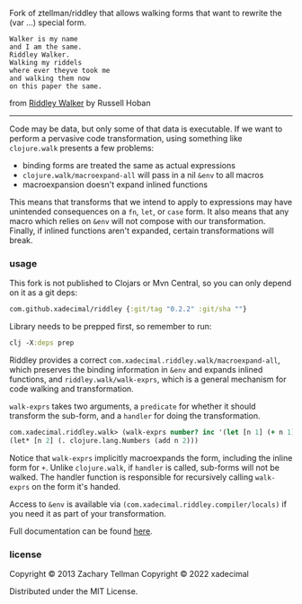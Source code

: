 Fork of ztellman/riddley that allows walking forms that want to rewrite the (var ...) special form.

    Walker is my name
    and I am the same.
    Riddley Walker.
    Walking my riddels
    where ever theyve took me
    and walking them now
    on this paper the same.

from [Riddley Walker](http://en.wikipedia.org/wiki/Riddley_Walker) by Russell Hoban

---

Code may be data, but only some of that data is executable.  If we want to perform a pervasive code transformation, using something like `clojure.walk` presents a few problems:

* binding forms are treated the same as actual expressions
* `clojure.walk/macroexpand-all` will pass in a nil `&env` to all macros
* macroexpansion doesn't expand inlined functions

This means that transforms that we intend to apply to expressions may have unintended consequences on a `fn`, `let`, or `case` form.  It also means that any macro which relies on `&env` will not compose with our transformation.  Finally, if inlined functions aren't expanded, certain transformations will break.

### usage

This fork is not published to Clojars or Mvn Central, so you can only depend on it as a git deps:
```clj
com.github.xadecimal/riddley {:git/tag "0.2.2" :git/sha ""}
```

Library needs to be prepped first, so remember to run:
```clj
clj -X:deps prep
```

Riddley provides a correct `com.xadecimal.riddley.walk/macroexpand-all`, which preserves the binding information in `&env` and expands inlined functions, and `riddley.walk/walk-exprs`, which is a general mechanism for code walking and transformation.

`walk-exprs` takes two arguments, a `predicate` for whether it should transform the sub-form, and a `handler` for doing the transformation.

```clj
com.xadecimal.riddley.walk> (walk-exprs number? inc '(let [n 1] (+ n 1)))
(let* [n 2] (. clojure.lang.Numbers (add n 2)))
```

Notice that `walk-exprs` implicitly macroexpands the form, including the inline form for `+`.  Unlike `clojure.walk`, if `handler` is called, sub-forms will not be walked.  The handler function is responsible for recursively calling `walk-exprs` on the form it's handed.

Access to `&env` is available via `(com.xadecimal.riddley.compiler/locals)` if you need it as part of your transformation.

Full documentation can be found [here](http://aleph.io/codox/riddley/).

### license

Copyright © 2013 Zachary Tellman
Copyright © 2022 xadecimal

Distributed under the MIT License.
